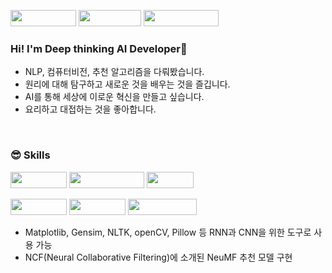 <a href="link" target="_blank"><img src="https://img.shields.io/badge/Contact ME-000000?style=flat&logo=gmail&logoColor=#EA4335" width="105px" height="26px"/></a>
<a href="link" target="_blank"><img src="https://img.shields.io/badge/Portfolio-000000?style=flat&logo=notion&logoColor=#000000" width="100px" height="26px"/></a>
<a href="link" target="_blank"><img src="https://img.shields.io/badge/HansungKim-000000?style=flat&logo=linkedin&logoColor=#0A66C2" width="120px" height="26px"/></a>

<h3>Hi! I'm Deep thinking AI Developer🤔</h3>
<ul>
  <li>NLP, 컴퓨터비전, 추천 알고리즘을 다뤄봤습니다.</li>
  <li>원리에 대해 탐구하고 새로운 것을 배우는 것을 즐깁니다.</li>
  <li>AI를 통해 세상에 이로운 혁신을 만들고 싶습니다.</li>
  <li>요리하고 대접하는 것을 좋아합니다.</li>
</ul>

<br/>

<h3>😎 Skills</h3>
<span><img src="https://img.shields.io/badge/Python-000000?style=flat&logo=Python&logoColor=#3776AB" width="90px" height="26px"/></span>
<span><img src="https://img.shields.io/badge/Tensorflow-000000?style=flat&logo=Tensorflow&logoColor=#FF6F00" width="120px" height="26px"/></span>
<span><img src="https://img.shields.io/badge/Keras-000000?style=flat&logo=Keras&logoColor=#D00000" width="75px" height="26px"/></span><br/>

<span><img src="https://img.shields.io/badge/Numpy-000000?style=flat&logo=Numpy&logoColor=#013243" width="90px" height="26px"/></span>
<span><img src="https://img.shields.io/badge/Pandas-000000?style=flat&logo=Pandas&logoColor=#150458" width="90px" height="26px"/></span>
<a href="link" target="_blank"><img src="https://img.shields.io/badge/scikit_learn-000000?style=flat&logo=scikit-learn&logoColor=#F7931E" width="110px" height="26px"/></a><br/>

<ul>
  <li>Matplotlib, Gensim, NLTK, openCV, Pillow 등 RNN과 CNN을 위한 도구로 사용 가능</li>
  <li>NCF(Neural Collaborative Filtering)에 소개된 NeuMF 추천 모델 구현</li>
</ul>








<!---
khs20137/khs20137 is a ✨ special ✨ repository because its `README.md` (this file) appears on your GitHub profile.
You can click the Preview link to take a look at your changes.

<img src="이미지 URL" width="?%" height="?%">
--->
